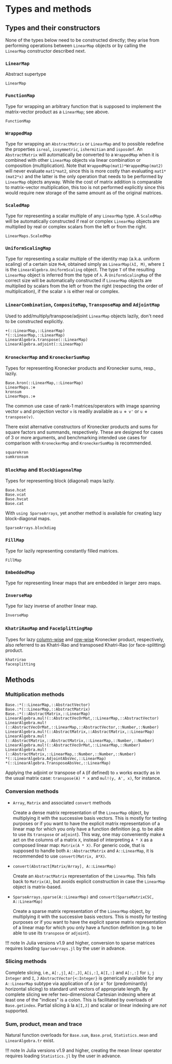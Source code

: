# Types and methods

## Types and their constructors

None of the types below need to be constructed directly; they arise from
performing operations between `LinearMap` objects or by calling the `LinearMap`
constructor described next.

### `LinearMap`

Abstract supertype

```@docs
LinearMap
```

### `FunctionMap`

Type for wrapping an arbitrary function that is supposed to implement the
matrix-vector product as a `LinearMap`; see above.

```@docs
FunctionMap
```

### `WrappedMap`

Type for wrapping an `AbstractMatrix` or `LinearMap` and to possible redefine
the properties `isreal`, `issymmetric`, `ishermitian` and `isposdef`. An
`AbstractMatrix` will automatically be converted to a `WrappedMap` when it is
combined with other `LinearMap` objects via linear combination or
composition (multiplication). Note that `WrappedMap(mat1)*WrappedMap(mat2)`
will never evaluate `mat1*mat2`, since this is more costly than evaluating
`mat1*(mat2*x)` and the latter is the only operation that needs to be performed
by `LinearMap` objects anyway. While the cost of matrix addition is comparable
to matrix-vector multiplication, this too is not performed explicitly since
this would require new storage of the same amount as of the original matrices.

### `ScaledMap`

Type for representing a scalar multiple of any `LinearMap` type. A
`ScaledMap` will be automatically constructed if real or complex `LinearMap`
objects are multiplied by real or complex scalars from the left or from the
right.

```@docs
LinearMaps.ScaledMap
```

### `UniformScalingMap`

Type for representing a scalar multiple of the identity map (a.k.a. uniform
scaling) of a certain size `M=N`, obtained simply as `LinearMap(λI, M)`,
where `I` is the `LinearAlgebra.UniformScaling` object.
The type `T` of the resulting `LinearMap` object is inferred from the type of
`λ`. A `UniformScalingMap` of the correct size will be automatically
constructed if `LinearMap` objects are multiplied by scalars from the left
or from the right (respecting the order of multiplication), if the scalar `λ`
is either real or complex.

### `LinearCombination`, `CompositeMap`, `TransposeMap` and `AdjointMap`

Used to add/multiply/transpose/adjoint `LinearMap` objects lazily, don't need to be constructed explicitly.

```@docs
+(::LinearMap,::LinearMap)
*(::LinearMap,::LinearMap)
LinearAlgebra.transpose(::LinearMap)
LinearAlgebra.adjoint(::LinearMap)
```

### `KroneckerMap` and `KroneckerSumMap`

Types for representing Kronecker products and Kronecker sums, resp., lazily.

```@docs
Base.kron(::LinearMap,::LinearMap)
LinearMaps.:⊗
kronsum
LinearMaps.:⊕
```

The common use case of rank-1 matrices/operators with image spanning vector `u` and
projection vector `v` is readily available as `u ⊗ v'` or `u ⊗ transpose(v)`.

There exist alternative constructors of Kronecker products and sums for square factors and
summands, respectively. These are designed for cases of 3 or more arguments, and
benchmarking intended use cases for comparison with `KroneckerMap` and `KroneckerSumMap`
is recommended.

```@docs
squarekron
sumkronsum
```

### `BlockMap` and `BlockDiagonalMap`

Types for representing block (diagonal) maps lazily.

```@docs
Base.hcat
Base.vcat
Base.hvcat
Base.cat
```

With `using SparseArrays`, yet another method is available for creating lazy block-diagonal
maps.

```@docs
SparseArrays.blockdiag
```

### `FillMap`

Type for lazily representing constantly filled matrices.

```@docs
FillMap
```

### `EmbeddedMap`

Type for representing linear maps that are embedded in larger zero maps.

### `InverseMap`

Type for lazy inverse of another linear map.

```@docs
InverseMap
```

### `KhatriRaoMap` and `FaceSplittingMap`

Types for lazy [column-wise](https://en.wikipedia.org/wiki/Khatri%E2%80%93Rao_product#Column-wise_Kronecker_product)
and [row-wise](https://en.wikipedia.org/wiki/Khatri%E2%80%93Rao_product#Face-splitting_product)
Kronecker product, respectively, also referrerd to
as Khatri-Rao and transposed Khatri-Rao (or face-splitting) product.

```@docs
khatrirao
facesplitting
```

## Methods

### Multiplication methods

```@docs
Base.:*(::LinearMap,::AbstractVector)
Base.:*(::LinearMap,::AbstractMatrix)
Base.:*(::AbstractMatrix,::LinearMap)
LinearAlgebra.mul!(::AbstractVecOrMat,::LinearMap,::AbstractVector)
LinearAlgebra.mul!(::AbstractVecOrMat,::LinearMap,::AbstractVector,::Number,::Number)
LinearAlgebra.mul!(::AbstractMatrix,::AbstractMatrix,::LinearMap)
LinearAlgebra.mul!(::AbstractMatrix,::AbstractMatrix,::LinearMap,::Number,::Number)
LinearAlgebra.mul!(::AbstractVecOrMat,::LinearMap,::Number)
LinearAlgebra.mul!(::AbstractMatrix,::LinearMap,::Number,::Number,::Number)
*(::LinearAlgebra.AdjointAbsVec,::LinearMap)
*(::LinearAlgebra.TransposeAbsVec,::LinearMap)
```

Applying the adjoint or transpose of `A` (if defined) to `x` works exactly
as in the usual matrix case: `transpose(A) * x` and `mul!(y, A', x)`, for instance.

### Conversion methods

* `Array`, `Matrix` and associated `convert` methods

  Create a dense matrix representation of the `LinearMap` object, by
  multiplying it with the successive basis vectors. This is mostly for testing
  purposes or if you want to have the explicit matrix representation of a
  linear map for which you only have a function definition (e.g. to be able to
  use its `transpose` or `adjoint`). This way, one may conveniently make `A`
  act on the columns of a matrix `X`, instead of interpreting `A * X` as a
  composed linear map: `Matrix(A * X)`. For generic code, that is supposed to
  handle both `A::AbstractMatrix` and `A::LinearMap`, it is recommended to use
  `convert(Matrix, A*X)`.

* `convert(Abstract[Matrix/Array], A::LinearMap)`

  Create an `AbstractMatrix` representation of the `LinearMap`. This falls
  back to `Matrix(A)`, but avoids explicit construction in case the `LinearMap`
  object is matrix-based.

* `SparseArrays.sparse(A::LinearMap)` and `convert(SparseMatrixCSC, A::LinearMap)`

  Create a sparse matrix representation of the `LinearMap` object, by
  multiplying it with the successive basis vectors. This is mostly for testing
  purposes or if you want to have the explicit sparse matrix representation of
  a linear map for which you only have a function definition (e.g. to be able
  to use its `transpose` or `adjoint`).

!!! note
    In Julia versions v1.9 and higher, conversion to sparse matrices requires loading
    `SparseArrays.jl` by the user in advance.

### Slicing methods

Complete slicing, i.e., `A[:,j]`, `A[:,J]`, `A[i,:]`, `A[I,:]` and `A[:,:]` for `i`, `j`
`Integer` and `I`, `J` `AbstractVector{<:Integer}` is generically available for any
`A::LinearMap` subtype via application of `A` (or `A'` for (predominantly) horizontal
slicing) to standard unit vectors of appropriate length. By complete slicing we refer
two-dimensional Cartesian indexing where at least one of the "indices" is a colon. This is
facilitated by overloads of `Base.getindex`. Partial slicing à la `A[I,J]` and scalar or
linear indexing are _not_ supported.

### Sum, product, mean and trace

Natural function overloads for `Base.sum`, `Base.prod`, `Statistics.mean` and `LinearAlgebra.tr`
exist.

!!! note
    In Julia versions v1.9 and higher, creating the mean linear operator requires loading
    `Statistics.jl` by the user in advance.
